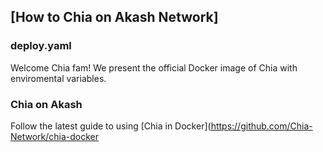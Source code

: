 ## [How to Chia on Akash Network]
### deploy.yaml

Welcome Chia fam!  We present the official Docker image of Chia with enviromental variables.

### Chia on Akash

Follow the latest guide to using [Chia in Docker](https://github.com/Chia-Network/chia-docker
